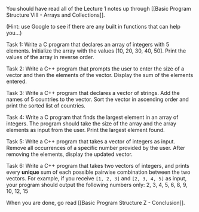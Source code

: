 You should have read all of the Lecture 1 notes up through [[Basic Program Structure VIII - Arrays and Collections]].

(Hint: use Google to see if there are any built in functions that can help you...)

Task 1: Write a C program that declares an array of integers with 5 elements. Initialize the array with the values [10, 20, 30, 40, 50]. Print the values of the array in reverse order.

Task 2: Write a C++ program that prompts the user to enter the size of a vector and then the elements of the vector. Display the sum of the elements entered.

Task 3: Write a C++ program that declares a vector of strings. Add the names of 5 countries to the vector. Sort the vector in ascending order and print the sorted list of countries.

Task 4: Write a C program that finds the largest element in an array of integers. The program should take the size of the array and the array elements as input from the user. Print the largest element found.

Task 5: Write a C++ program that takes a vector of integers as input. Remove all occurrences of a specific number provided by the user. After removing the elements, display the updated vector.

Task 6: Write a C++ program that takes two vectors of integers, and prints every **unique** sum of each possible pairwise combination between the two vectors. For example, if you receive `[1, 2, 3]` and `[2, 3, 4, 5]` as input, your program should output the following numbers only:
2, 3, 4, 5, 6, 8, 9, 10, 12, 15


When you are done, go read [[Basic Program Structure Z - Conclusion]].
